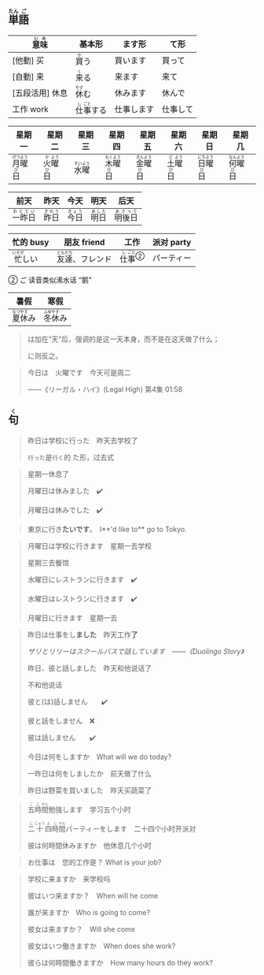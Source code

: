 ## <ruby><rb>単</rb><rt>たん</rt></ruby><ruby><rb>語</rb><rt>ご</rt></ruby>

| <ruby>意<rt>い</rt>味<rt>み</rt></ruby> | 基本形                                        | ます形     | て形     |
| --------------------------------------- | --------------------------------------------- | ---------- | -------- |
| [他動] 买                               | <ruby>買<rt>か</rt>う</ruby>                  | 買います   | 買って   |
| [自動] 来                               | <ruby>来<rt>く</rt>る</ruby>                  | 来ます     | 来て     |
| [五段活用] 休息                         | <ruby>休<rt>やす</rt>む</ruby>                | 休みます   | 休んで   |
| 工作 work                               | <ruby>仕<rt>し</rt>事<rt>ごと</rt>する</ruby> | 仕事します | 仕事して |

| 星期一                                                       | 星期二                                                       | 星期三                                                       | 星期四                                                       | 星期五                                                       | 星期六                                                       | 星期日                                                       | 星期几                                                   |
| ------------------------------------------------------------ | ------------------------------------------------------------ | ------------------------------------------------------------ | ------------------------------------------------------------ | ------------------------------------------------------------ | ------------------------------------------------------------ | ------------------------------------------------------------ | -------------------------------------------------------- |
| <ruby><rb>月</rb><rt>げつ</rt></ruby><ruby><rb>曜</rb><rt>よう</rt></ruby><ruby><rb>日</rb><rt>び</rt></ruby> | <ruby><rb>火</rb><rt>か</rt></ruby><ruby><rb>曜</rb><rt>よう</rt></ruby><ruby><rb>日</rb><rt>び</rt></ruby> | <ruby><rb>水</rb><rt>すい</rt></ruby><ruby><rb>曜</rb><rt>よう</rt></ruby> | <ruby><rb>木</rb><rt>もく</rt></ruby><ruby><rb>曜</rb><rt>よう</rt></ruby><ruby><rb>日</rb><rt>び</rt></ruby> | <ruby><rb>金</rb><rt>きん</rt></ruby><ruby><rb>曜</rb><rt>よう</rt></ruby><ruby><rb>日</rb><rt>び</rt></ruby> | <ruby><rb>土</rb><rt>ど</rt></ruby><ruby><rb>曜</rb><rt>よう</rt></ruby><ruby><rb>日</rb><rt>び</rt></ruby> | <ruby><rb>日</rb><rt>にち</rt></ruby><ruby><rb>曜</rb><rt>よう</rt></ruby><ruby><rb>日</rb><rt>び</rt></ruby> | <ruby>何<rt>なん</rt>曜<rt>よう</rt>日<rt>び</rt></ruby> |

| 前天                                          | 昨天                                      | 今天                                      | 明天                                      | 后天                                          |
| --------------------------------------------- | ----------------------------------------- | ----------------------------------------- | ----------------------------------------- | --------------------------------------------- |
| <ruby><rb>一昨日</rb><rt>おととい</rt></ruby> | <ruby><rb>昨日</rb><rt>きのう</rt></ruby> | <ruby><rb>今日</rb><rt>きょう</rt></ruby> | <ruby><rb>明日</rb><rt>あした</rt></ruby> | <ruby><rb>明後日</rb><rt>あさって</rt></ruby> |

| 忙的 busy                                   | 朋友 friend                                                  | 工作                                                         | 派对 party |
| ------------------------------------------- | ------------------------------------------------------------ | ------------------------------------------------------------ | ---------- |
| <ruby><rb>忙</rb><rt>いそが</rt></ruby>しい | <ruby><rb>友</rb><rt>とも</rt></ruby><ruby><rb>達</rb><rt>だち</rt></ruby>、フレンド | <ruby><rb>仕</rb><rt>し</rt></ruby><a><ruby><rb>事</rb><rt>ごと</rt></ruby></a><sup>②</sup> | パーティー |

② ご 读音类似浠水话 “鹅”

| 暑假                                          | 寒假                                          |
| --------------------------------------------- | --------------------------------------------- |
| <ruby>夏<rt>なつ</rt>休<rt>やす</rt>み</ruby> | <ruby>冬<rt>ふゆ</rt>休<rt>やす</rt>み</ruby> |

> は加在“天”后，强调的是这一天本身，而不是在这天做了什么；
>
> に则反之。

> 今日は　火曜です　今天可是周二
>
> ——《リーガル・ハイ》(Legal High) 第4集 01:58

## <ruby><rb>句</rb><rt>く</rt></ruby>

> 昨日は学校に行った　昨天去学校了
>
> `行った`是`行く`的 た形，过去式

> 星期一休息了
>
> 月曜日は休みました　✔️
>
> 月曜日は休みでした　✔️

> 東京に行き**たいです**。　I**'d like to** go to Tokyo.
>

> 月曜日は学校に行きます　星期一去学校
>
> 星期三去餐馆
>
> 水曜日にレストランに行きます　✔️
>
> 水曜日はレストランに行きます　✔️
>
> 月曜日に行きます　星期一去
>

> 昨日は仕事をし**ました**　昨天工作**了**
>
> *ザリとリリーはスクールバスで話しています　——《Duolingo Story》*
>
> 昨日、彼と話しました　昨天和他说话了
>
> 不和他说话
>
> 彼と(は)話しません　　✔️
>
> 彼と話をしません　❌
>
> 彼は話しません　　✔️
>
> 今日は何をしますか　What will we do today?
>
> 一昨日は何をしましたか　前天做了什么
>
> 昨日は野菜を買いました　昨天买蔬菜了
>

> <ruby><rb>五</rb><rt>ご</rt></ruby><ruby><rb>時</rb><rt>じ</rt></ruby><ruby><rb>間</rb><rt>かん</rt></ruby>勉強します　学习五个小时
>
> <ruby><rb>二</rb><rt>に</rt></ruby><ruby><rb>十</rb><rt>じゅう</rt></ruby><ruby><rb>四</rb><rt>よ</rt></ruby><ruby><rb>時</rb><rt>じ</rt></ruby><ruby><rb>間</rb><rt>かん</rt></ruby>パーティーをします　二十四个小时开派对
>
> 彼は何時間休みますか　他休息几个小时
>

> お仕事は　您的工作是？ What is your job?
> 

> 学校に来ますか　来学校吗
>
> 彼はいつ来ますか？　When will he come
>
> 誰が来ますか　Who is going to come?
>
> 彼女は来ますか？　Will she come
>
> 彼女はいつ働きますか　When does she work?
>
> 彼らは何時間働きますか　How many hours do they work?